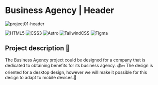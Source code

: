 # Business Agency | Header 
![project01-header](https://github.com/Paul1226/Business-Agency/assets/155583856/ea1d14ba-2e07-481d-b124-ed7a626147e3)

![HTML5](https://img.shields.io/badge/html5-%23E34F26.svg?style=for-the-badge&logo=html5&logoColor=white)
![CSS3](https://img.shields.io/badge/CSS%20-%231572B6.svg?style=for-the-badge&logo=css3&logoColor=white)
![Astro](https://img.shields.io/badge/astro-%232C2052.svg?style=for-the-badge&logo=astro&logoColor=white)
![TailwindCSS](https://img.shields.io/badge/tailwindcss-%2338B2AC.svg?style=for-the-badge&logo=tailwind-css&logoColor=white)
![Figma](https://img.shields.io/badge/figma-%23F24E1E.svg?style=for-the-badge&logo=figma&logoColor=white)



## Project description 📄
The Business Agency project could be designed for a company that is dedicated to obtaining benefits for its business agency. 💰💶
The design is oriented for a desktop design, however we will make it possible for this design to adapt to mobile devices.📱

